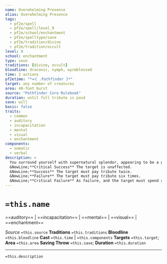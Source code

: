 ```yaml
---
name: Overwhelming Presence
alias: Overwhelming Presence
tags:
  - pf2e/spell
  - pf2e/spell/level_9
  - pf2e/school/enchantment
  - pf2e/spelltype/save
  - pf2e/tradition/divine
  - pf2e/tradition/occult
level: 9
school: enchantment
type: save
traditions: [divine, occult]
bloodline: draconic, nymph, wyrmblessed
time: 2 actions
pf2etime: "*⬺{ .Pathfinder }*"
target: any number of creatures
area: 40-foot burst
source: "Pathfinder Core Rulebook"
duration: until full tribute is paid
save: will
basic: false
traits:
  - common
  - auditory
  - incapacitation
  - mental
  - visual
  - enchantment
components:
  - somatic
  - verbal
description: >
  You surround yourself with supernatural splendor, appearing to be a god or similarly majestic being. You choose the aspects of your new majestic appearance. This causes the targets to pay tribute to you by bowing or using some other action in keeping with your appearance. The number of times a target must do this depends on the result of their Will save. Paying tribute is a manipulate action or move action, as chosen by the creature paying tribute. A creature under this effect must pay tribute to you at least once on each of its turns if possible. While affected by this spell, a creature is [[Fascinated]] by you and can't use hostile actions against you. The target is then temporarily immune for 1 minute.
  &NewLine;**Critical Success** The target is unaffected.
  &NewLine;**Success** The target must pay tribute twice.
  &NewLine;**Failure** The target must pay tribute six times.
  &NewLine;**Critical Failure** As failure, and the target must spend all its actions paying tribute if possible.
---
```

# `=this.name`
==auditory== | ==incapacitation== | ==mental== | ==visual== | ==enchantment==

*Source* `=this.source`
**Traditions** `=this.traditions`
**Bloodline** `=this.bloodline`
**Cast** `=this.time` | `=this.components`
**Targets** `=this.target`; **Area** `=this.area`
**Saving Throw** `=this.save`; **Duration** `=this.duration`

***
`=this.description`